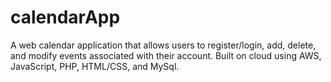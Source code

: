 # calendarApp
A web calendar application that allows users to register/login, add, delete, and modify events associated with their account. Built on cloud using AWS, JavaScript, PHP, HTML/CSS, and MySql. 
